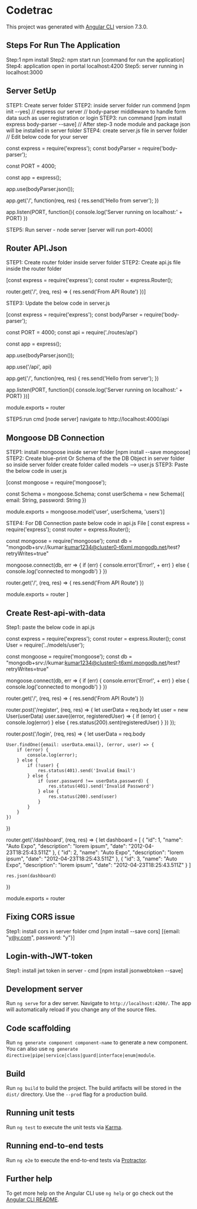 # Codetrac

This project was generated with [Angular CLI](https://github.com/angular/angular-cli) version 7.3.0.

## Steps For Run The Application
Step:1 npm install
Step2: npm start run [command for run the application]
Step4: application open in portal localhost:4200
Step5: server running in localhost:3000


## Server SetUp

STEP1: Create server folder
STEP2: inside server folder run commend [npm init --yes]
// express our server
// body-parser middleware to handle form data such as user registration
or login
STEP3: run command [npm install express body-parser --save]
// After step-3 node module and package json will be installed in server folder
STEP4: create server.js file in server folder
// Edit below code for your server

const express = require('express');
const bodyParser = require('body-parser');

const PORT = 4000;

const app = express();

app.use(bodyParser.json());

app.get('/', function(req, res) {
    res.send('Hello from server');
})

app.listen(PORT, function(){
    console.log('Server running on localhost:' + PORT)
})

STEP5: Run server - node server [server will run port-4000]



## Router API.Json
STEP1: Create router folder inside server folder
STEP2: Create api.js file inside the router folder

<!--paste the below code in api.js-->

[const express = require('express');
const router = express.Router();

router.get('/', (req, res) => {
    res.send('From API Route')
})]

STEP3: Update the below code in server.js

[const express = require('express');
const bodyParser = require('body-parser');

const PORT = 4000;
const api = require('./routes/api')

const app = express();

app.use(bodyParser.json());

app.use('/api', api)

app.get('/', function(req, res) {
    res.send('Hello from server');
})

app.listen(PORT, function(){
    console.log('Server running on localhost:' + PORT)
})]


module.exports = router


STEP5:run cmd [node server] navigate to http://localhost:4000/api

## Mongoose DB Connection

STEP1: install mongoose inside server folder [npm install --save mongoose]
STEP2: Create blue-print Or Schema of the the DB Object in server folder so inside server folder create folder called models --> user.js
STEP3: Paste the below code in user.js

[const mongoose = require('mongoose');

const Schema = mongoose.Schema;
const userSchema = new Schema({
    email: String,
    password: String
})

module.exports = mongoose.model('user', userSchema, 'users')]

STEP4: For DB Connection paste below code in api.js File
[
const express = require('express');
const router = express.Router();

const mongoose = require('mongoose');
const db = "mongodb+srv://kumar:kumar1234@cluster0-t6xml.mongodb.net/test?retryWrites=true"

mongoose.connect(db, err => {
    if (err) {
        console.error('Error!', + err)
    } else {
        console.log('connected to mongodb')
    }
})


router.get('/', (req, res) => {
    res.send('From API Route')
})


module.exports = router
]



## Create Rest-api-with-data
Step1: paste the below code in api.js

const express = require('express');
const router = express.Router();
const User = require('../models/user');

const mongoose = require('mongoose');
const db = "mongodb+srv://kumar:kumar1234@cluster0-t6xml.mongodb.net/test?retryWrites=true"

mongoose.connect(db, err => {
    if (err) {
        console.error('Error!', + err)
    } else {
        console.log('connected to mongodb')
    }
})


router.get('/', (req, res) => {
    res.send('From API Route')
})

router.post('/register', (req, res) => {
    let userData = req.body
    let user = new User(userData)
    user.save((error, registeredUser) => {
        if (error) {
            console.log(error)
        } else {
            res.status(200).sent(registeredUser)
        }
    })
});

router.post('/login', (req, res) => {
    let userData = req.body

    User.findOne({email: userData.email}, (error, user) => {
        if (error) {
            console.log(error);
        } else {
            if (!user) {
                res.status(401).send('Invalid Email')
            } else {
                if (user.password !== userData.password) {
                    res.status(401).send('Invalid Password')
                } else {
                    res.status(200).send(user)
                }
            }
        }
    })
})

router.get('/dashboard', (req, res) => {
    let dashboard = [
        {
            "id": 1,
            "name": "Auto Expo",
            "description": "lorem ipsum",
            "date": "2012-04-23T18:25:43.511Z"
        },
        {
            "id": 2,
            "name": "Auto Expo",
            "description": "lorem ipsum",
            "date": "2012-04-23T18:25:43.511Z"
        },
        {
            "id": 3,
            "name": "Auto Expo",
            "description": "lorem ipsum",
            "date": "2012-04-23T18:25:43.511Z"
        }
    ]

    res.json(dashboard)
})

module.exports = router


## Fixing CORS issue 

Step1: install cors in server folder cmd [npm install --save cors]
[{email: "y@y.com", password: "y"}] 

## Login-with-JWT-token
Step1: install jwt token in server - cmd [npm install jsonwebtoken --save]

## Development server

Run `ng serve` for a dev server. Navigate to `http://localhost:4200/`. The app will automatically reload if you change any of the source files.

## Code scaffolding

Run `ng generate component component-name` to generate a new component. You can also use `ng generate directive|pipe|service|class|guard|interface|enum|module`.

## Build

Run `ng build` to build the project. The build artifacts will be stored in the `dist/` directory. Use the `--prod` flag for a production build.

## Running unit tests

Run `ng test` to execute the unit tests via [Karma](https://karma-runner.github.io).

## Running end-to-end tests

Run `ng e2e` to execute the end-to-end tests via [Protractor](http://www.protractortest.org/).

## Further help

To get more help on the Angular CLI use `ng help` or go check out the [Angular CLI README](https://github.com/angular/angular-cli/blob/master/README.md).
